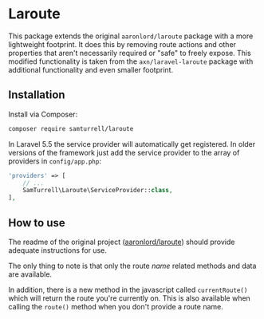 # Laroute

This package extends the original `aaronlord/laroute` package with a more lightweight footprint. It does this by removing route actions and other properties that aren't necessarily required or "safe" to freely expose. This modified functionality is taken from the `axn/laravel-laroute` package with additional functionality and even smaller footprint.

## Installation

Install via Composer:

```sh
composer require samturrell/laroute
```

In Laravel 5.5 the service provider will automatically get registered.
In older versions of the framework just add the service provider
to the array of providers in `config/app.php`:

```php
'providers' => [
    // ...
    SamTurrell\Laroute\ServiceProvider::class,
],
```

## How to use

The readme of the original project ([aaronlord/laroute](https://github.com/aaronlord/laroute)) should provide adequate instructions for use.

The only thing to note is that only the route *name* related methods and data are available.

In addition, there is a new method in the javascript called `currentRoute()` which will return the route you're currently on. This is also available when calling the `route()` method when you don't provide a route name.
